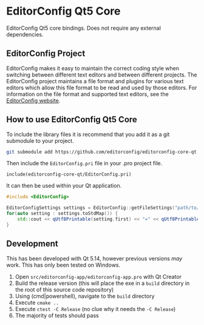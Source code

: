 # EditorConfig Qt5 Core

EditorConfig Qt5 core bindings. Does not require any external dependencies.

## EditorConfig Project

EditorConfig makes it easy to maintain the correct coding style when switching
between different text editors and between different projects.  The
EditorConfig project maintains a file format and plugins for various text
editors which allow this file format to be read and used by those editors.  For
information on the file format and supported text editors, see the
[EditorConfig website](http://editorconfig.org).

## How to use EditorConfig Qt5 Core

To include the library files it is recommend that you add it as a git submodule to your project.

```bash
git submodule add https://github.com/editorconfig/editorconfig-core-qt.git editorconfig-core-qt
```

Then include the `EditorConfig.pri` file in your .pro project file.

```qmake
include(editorconfig-core-qt/EditorConfig.pri)
```

It can then be used within your Qt application.

```c++
#include <EditorConfig>

EditorConfigSettings settings = EditorConfig::getFileSettings("path/to/myfile.txt");
for(auto setting : settings.toStdMap()) {
    std::cout << qUtf8Printable(setting.first) << "=" << qUtf8Printable(setting.second) << std::endl;
}
```

## Development

This has been developed with Qt 5.14, however previous versions *may* work. This has only been tested on Windows.

1. Open `src/editorconfig-app/editorconfig-app.pro` with Qt Creator
1. Build the release version (this will place the exe in a `build` directory in the root of this source code repository)
1. Using (cmd|powershell), navigate to the `build` directory
1. Execute `cmake ..`
1. Execute `ctest -C Release` (no clue why it needs the `-C Release`)
1. The majority of tests should pass
